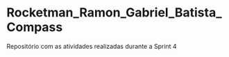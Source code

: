 # Rocketman_Ramon_Gabriel_Batista_Compass

Repositório com as atividades realizadas durante a Sprint 4
